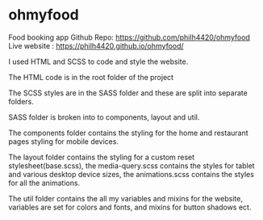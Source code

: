# ohmyfood

Food booking app
Github Repo: <https://github.com/philh4420/ohmyfood>
Live website : <https://philh4420.github.io/ohmyfood/>

I used HTML and SCSS to code and style the website.

The HTML code is in the root folder of the project

The SCSS styles are in the SASS folder and these are split into separate folders.

SASS folder is broken into to components, layout and util.

The components folder contains the styling for the home and restaurant pages styling for mobile devices.

The layout folder contains the styling for a custom reset stylesheet(base.scss), the media-query.scss contains the styles for tablet and various desktop device sizes, the animations.scss contains the styles for all the animations.

The util folder contains the all my variables and mixins for the website, variables are set for colors and fonts, and mixins for button shadows ect.
